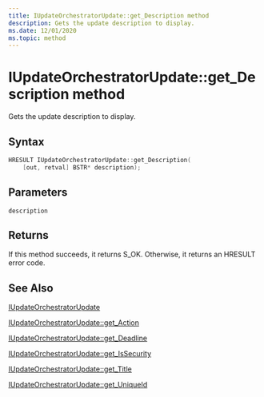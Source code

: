 ```yaml
---
title: IUpdateOrchestratorUpdate::get_Description method
description: Gets the update description to display.
ms.date: 12/01/2020
ms.topic: method
---
```


# IUpdateOrchestratorUpdate::get_Description method

Gets the update description to display.

## Syntax
```cpp
HRESULT IUpdateOrchestratorUpdate::get_Description(
    [out, retval] BSTR* description);
```

## Parameters

`description`

## Returns
If this method succeeds, it returns S_OK. Otherwise, it returns an HRESULT error code.

## See Also

[IUpdateOrchestratorUpdate](iupdateorchestratorupdate.md)

[IUpdateOrchestratorUpdate::get_Action](iupdateorchestratorupdate-get-action.md)

[IUpdateOrchestratorUpdate::get_Deadline](iupdateorchestratorupdate-get-deadline.md)

[IUpdateOrchestratorUpdate::get_IsSecurity](iupdateorchestratorupdate-get-issecurity.md)

[IUpdateOrchestratorUpdate::get_Title](iupdateorchestratorupdate-get-title.md)

[IUpdateOrchestratorUpdate::get_UniqueId](iupdateorchestratorupdate-get-uniqueid.md)
